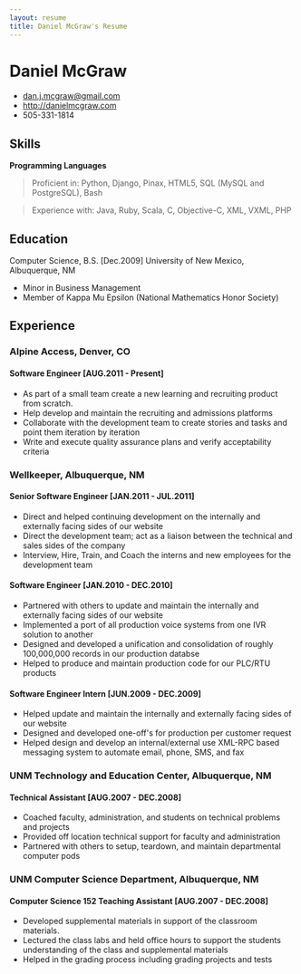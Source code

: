 ```yaml
---
layout: resume
title: Daniel McGraw's Resume
---
```


# Daniel McGraw

 * <dan.j.mcgraw@gmail.com>
 * <http://danielmcgraw.com>
 * 505-331-1814

## Skills

**Programming Languages**

 > Proficient in: Python, Django, Pinax, HTML5, SQL (MySQL and PostgreSQL), Bash

 > Experience with: Java, Ruby, Scala, C, Objective-C, XML, VXML, PHP

## Education

Computer Science, B.S. [Dec.2009]
University of New Mexico, Albuquerque, NM

 * Minor in Business Management
 * Member of Kappa Mu Epsilon (National Mathematics Honor Society)

## Experience

### Alpine Access, Denver, CO

#### Software Engineer [AUG.2011 - Present]

 * As part of a small team create a new learning and recruiting product from scratch.
 * Help develop and maintain the recruiting and admissions platforms
 * Collaborate with the development team to create stories and tasks and point them iteration by iteration
 * Write and execute quality assurance plans and verify acceptability criteria

### Wellkeeper, Albuquerque, NM

#### Senior Software Engineer [JAN.2011 - JUL.2011]

 * Direct and helped continuing development on the internally and externally facing sides of our website 
 * Direct the development team; act as a liaison between the technical and sales sides of the company
 * Interview, Hire, Train, and Coach the interns and new employees for the development team

#### Software Engineer [JAN.2010 - DEC.2010]

 * Partnered with others to update and maintain the internally and externally facing sides of our website
 * Implemented a port of all production voice systems from one IVR solution to another
 * Designed and developed a unification and consolidation of roughly 100,000,000 records in our production databse
 * Helped to produce and maintain production code for our PLC/RTU products

#### Software Engineer Intern [JUN.2009 - DEC.2009]

 * Helped update and maintain the internally and externally facing sides of our website
 * Designed and developed one-off's for production per customer request
 * Helped design and develop an internal/external use XML-RPC based messaging system to automate email, phone, SMS, and fax

### UNM Technology and Education Center, Albuquerque, NM

#### Technical Assistant [AUG.2007 - DEC.2008]

 * Coached faculty, administration, and students on technical problems and projects
 * Provided off location technical support for faculty and administration
 * Partnered with others to setup, teardown, and maintain departmental computer pods

### UNM Computer Science Department, Albuquerque, NM

#### Computer Science 152 Teaching Assistant [AUG.2007 - DEC.2008]

 * Developed supplemental materials in support of the classroom materials.
 * Lectured the class labs and held office hours to support the students understanding of the class and supplemental materials
 * Helped in the grading process including grading projects and tests
